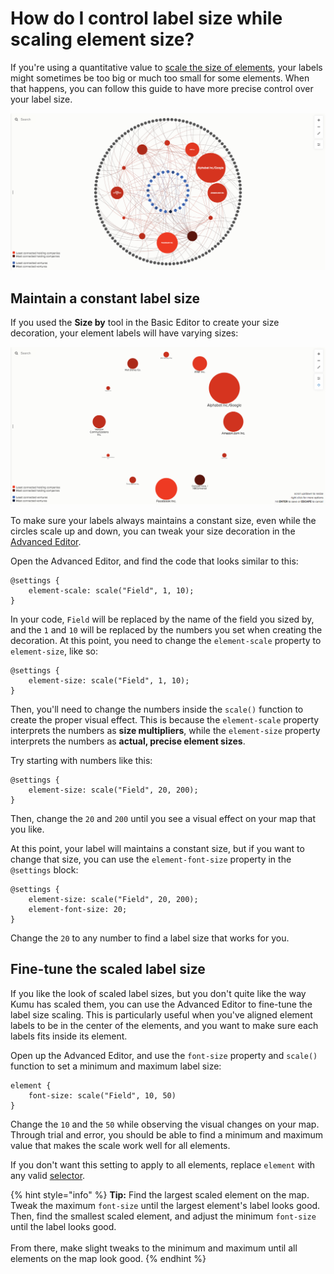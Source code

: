# How do I control label size while scaling element size?

If you're using a quantitative value to [scale the size of elements](/guides/decorate.md#size-by), your labels might sometimes be too big or much too small for some elements. When that happens, you can follow this guide to have more precise control over your label size.

![font size example](/images/color-size-decorations.png)


## Maintain a constant label size

If you used the **Size by** tool in the Basic Editor to create your size decoration, your element labels will have varying sizes:

![scaled label](/images/scaled-text.png)

To make sure your labels always maintains a constant size, even while the circles scale up and down, you can tweak your size decoration in the [Advanced Editor](/overview/view-editors.md#advanced-editor).

Open the Advanced Editor, and find the code that looks similar to this:

```
@settings {
    element-scale: scale("Field", 1, 10);
}
```

In your code, `Field` will be replaced by the name of the field you sized by, and the `1` and `10` will be replaced by the numbers you set when creating the decoration. At this point, you need to change the `element-scale` property to `element-size`, like so:

```
@settings {
    element-size: scale("Field", 1, 10);
}
```

Then, you'll need to change the numbers inside the `scale()` function to create the proper visual effect. This is because the `element-scale` property interprets the numbers as **size multipliers**, while the `element-size` property interprets the numbers as **actual, precise element sizes**.

Try starting with numbers like this:

```
@settings {
    element-size: scale("Field", 20, 200);
}
```

Then, change the `20` and `200` until you see a visual effect on your map that you like.

At this point, your label will maintains a constant size, but if you want to change that size, you can use the `element-font-size` property in the `@settings` block:

```
@settings {
    element-size: scale("Field", 20, 200);
    element-font-size: 20;
}
```

Change the `20` to any number to find a label size that works for you.


## Fine-tune the scaled label size

If you like the look of scaled label sizes, but you don't quite like the way Kumu has scaled them, you can use the Advanced Editor to fine-tune the label size scaling. This is particularly useful when you've aligned element labels to be in the center of the elements, and you want to make sure each labels fits inside its element.

Open up the Advanced Editor, and use the `font-size` property and `scale()` function to set a minimum and maximum label size:

```
element {
    font-size: scale("Field", 10, 50)
}
```

Change the `10` and the `50` while observing the visual changes on your map. Through trial and error, you should be able to find a minimum and maximum value that makes the scale work well for all elements.

If you don't want this setting to apply to all elements, replace `element` with any valid [selector](/guides/selectors.md).

{% hint style="info" %}
<b>Tip:</b> Find the largest scaled element on the map. Tweak the maximum <code>font-size</code> until the largest element's label looks good. Then, find the smallest scaled element, and adjust the minimum <code>font-size</code> until the label looks good.<br><br>From there, make slight tweaks to the minimum and maximum until all elements on the map look good.
{% endhint %}


